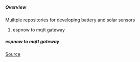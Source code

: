 ##### Overview 

Muiltple repositories for developing battery and solar sensors

1. espnow to mqtt gateway







##### espnow to mqtt gateway

[Source](https://github.com/iburnup/esp-now-gateway)